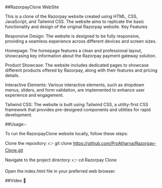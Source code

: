 ##RazorpayClone WebSite

This is a clone of the Razorpay website created using HTML, CSS, JavaScript, and Tailwind CSS. The website aims to replicate the basic functionality and design of the original Razorpay website. Key Features

Responsive Design: The website is designed to be fully responsive, providing a seamless experience across different devices and screen sizes.

Homepage: The homepage features a clean and professional layout, showcasing key information about the Razorpay payment gateway solution.

Product Showcase: The website includes dedicated pages to showcase different products offered by Razorpay, along with their features and pricing details.

Interactive Elements: Various interactive elements, such as dropdown menus, sliders, and form validation, are implemented to enhance user experience and engagement.

Tailwind CSS: The website is built using Tailwind CSS, a utility-first CSS framework that provides pre-designed components and utilities for rapid development.

##Usage:-

To run the RazorpayClone website locally, follow these steps:

Clone the repository:
👉 git clone https://github.com/ProAtharva/Razorpay-Clone.git

Navigate to the project directory:
👉 cd Razorpay Clone

Open the index.html file in your preferred web browser.

##Video 🎥
